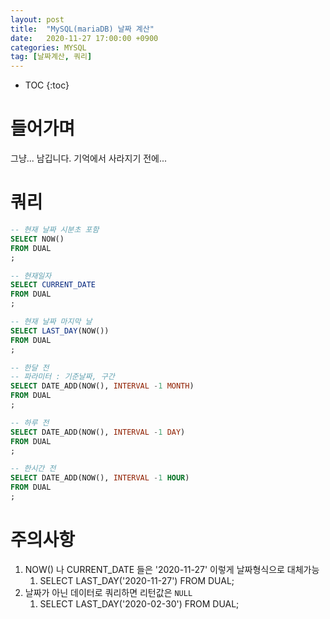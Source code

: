 ```yaml
---
layout: post
title:  "MySQL(mariaDB) 날짜 계산"
date:   2020-11-27 17:00:00 +0900
categories: MYSQL
tag: [날짜계산, 쿼리]
---
```


* TOC
{:toc}

# 들어가며

그냥... 남깁니다. 기억에서 사라지기 전에...

# 쿼리

```sql
-- 현재 날짜 시분초 포함
SELECT NOW()
FROM DUAL
;

-- 현재일자
SELECT CURRENT_DATE
FROM DUAL
;

-- 현재 날짜 마지막 날
SELECT LAST_DAY(NOW())
FROM DUAL
;

-- 한달 전
-- 파라미터 : 기준날짜, 구간 
SELECT DATE_ADD(NOW(), INTERVAL -1 MONTH)
FROM DUAL
;

-- 하루 전
SELECT DATE_ADD(NOW(), INTERVAL -1 DAY)
FROM DUAL
;

-- 한시간 전
SELECT DATE_ADD(NOW(), INTERVAL -1 HOUR)
FROM DUAL
;
```

# 주의사항

1. NOW() 나 CURRENT_DATE 들은 '2020-11-27' 이렇게 날짜형식으로 대체가능
    1. SELECT LAST_DAY('2020-11-27') FROM DUAL;
1. 날짜가 아닌 데이터로 쿼리하면 리턴값은 `NULL`
    1. SELECT LAST_DAY('2020-02-30') FROM DUAL;


